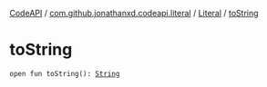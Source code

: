 [CodeAPI](../../index.md) / [com.github.jonathanxd.codeapi.literal](../index.md) / [Literal](index.md) / [toString](.)

# toString

`open fun toString(): `[`String`](https://kotlinlang.org/api/latest/jvm/stdlib/kotlin/-string/index.html)